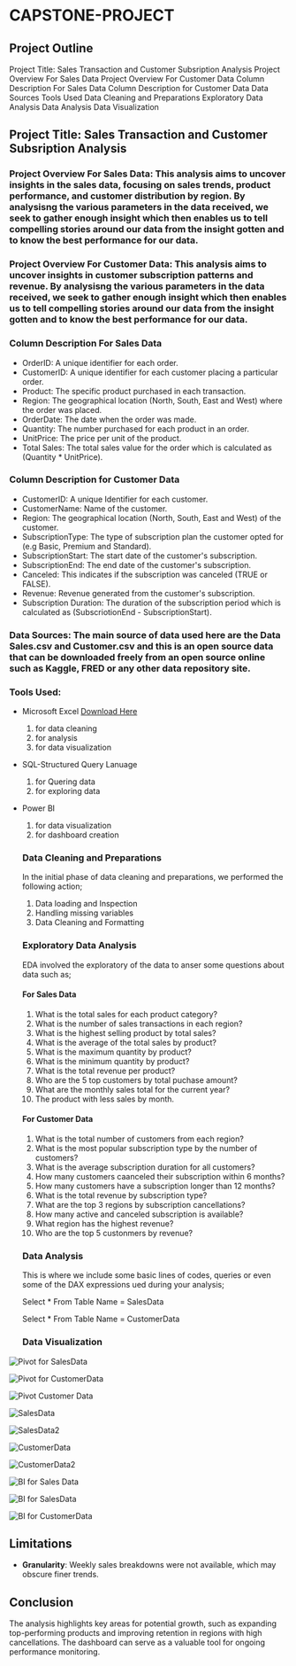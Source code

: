 # CAPSTONE-PROJECT

## Project Outline
Project Title: Sales Transaction and Customer Subsription Analysis
Project Overview For Sales Data
Project Overview For Customer Data
Column Description For Sales Data
Column Description for Customer Data
Data Sources
Tools Used
Data Cleaning and Preparations
Exploratory Data Analysis
Data Analysis
Data Visualization


## Project Title: Sales Transaction and Customer Subsription Analysis

### Project Overview For Sales Data: This analysis aims to uncover insights in the sales data, focusing on sales trends, product performance, and customer distribution by region. By analysisng the various parameters in the data received, we seek to gather enough insight which then enables us to tell compelling stories around our data from the insight gotten and to know the best performance for our data.

### Project Overview For Customer Data: This analysis aims to uncover insights in customer subscription patterns and revenue. By analysisng the various parameters in the data received, we seek to gather enough insight which then enables us to tell compelling stories around our data from the insight gotten and to know the best performance for our data.

### Column Description For Sales Data
-  OrderID: A unique identifier for each order.
-  CustomerID: A unique identifier for each customer placing a particular order.
-  Product: The specific product purchased in each transaction.
-  Region: The geographical location (North, South, East and West) where the order was placed.
-  OrderDate: The date when the order was made.
-  Quantity: The number purchased for each product in an order.
-  UnitPrice: The price per unit of the product.
-  Total Sales: The total sales value for the order which is calculated as (Quantity * UnitPrice).

  ### Column Description for Customer Data
  - CustomerID: A unique Identifier for each customer.
  - CustomerName: Name of the customer.
  - Region: The geographical location (North, South, East and West) of the customer.
  - SubscriptionType: The type of subscription plan the customer opted for (e.g Basic, Premium and Standard).
  - SubscriptionStart: The start date of the customer's subscription.
  - SubscriptionEnd: The end date of the customer's subscription.
  - Canceled: This indicates if the subscription was canceled (TRUE or FALSE).
  - Revenue: Revenue generated from the customer's subscription.
  - Subscription Duration: The duration of the subscription period which is calculated as (SubscriotionEnd - SubscriptionStart).
    
### Data Sources: The main source of data used here are the Data Sales.csv and Customer.csv and this is an open source data that can be downloaded freely from an open source online such as Kaggle, FRED or any other data repository site.

### Tools Used:
- Microsoft Excel [Download Here](https://www.microsoft.com)
  1. for data cleaning
  2. for analysis
  3. for data visualization
     
- SQL-Structured Query Lanuage
  1. for Quering data
  2. for exploring data
       
- Power BI
  1. for data visualization
  2. for dashboard creation

  ### Data Cleaning and Preparations
  In the initial phase of data cleaning and preparations, we performed the following action;
  1. Data loading and Inspection
  2. Handling missing variables
  3. Data Cleaning and Formatting

  ### Exploratory Data Analysis
  EDA involved the exploratory of the data to anser some questions about data such as;
  
  #### For Sales Data
  1. What is the total sales for each product category?
  2. What is the number of sales transactions in each region?
  3. What is the highest selling product by total sales?
  4. What is the average of the total sales by product?
  5. What is the maximum quantity by product?
  6. What is the minimum quantity by product?
  7. What is the total revenue per product?
  8. Who are the 5 top customers by total puchase amount?
  9. What are the monthly sales total for the current year?
  10. The product with less sales by month.

  #### For Customer Data
  1. What is the total number of customers from each region?
  2. What is the most popular subscription type by the number of customers?
  3. What is the average subscription duration for all customers?
  4. How many customers caanceled their subscription within 6 months?
  5. How many customers have a subscription longer than 12 months?
  6. What is the total revenue by subscription type?
  7. What are the top 3 regions by subscription cancellations?
  8. How many active and canceled subscription is available?
  9. What region has the highest revenue?
  10. Who are the top 5 custonmers by revenue?
      
  ### Data Analysis
  This is where we include some basic lines of codes, queries or even some of the DAX expressions ued during your analysis;
  
  Select * From Table Name = SalesData

  Select * From Table Name = CustomerData

  ### Data Visualization

![Pivot for SalesData](https://github.com/user-attachments/assets/75bb9b32-073c-4347-8ac1-6f557c6f406d)

![Pivot for CustomerData](https://github.com/user-attachments/assets/88e6debe-622b-41f2-8cd3-74521add5ac8)

![Pivot Customer Data](https://github.com/user-attachments/assets/38121f7a-c18f-4525-ab6e-31bca05a37d3)


![SalesData](https://github.com/user-attachments/assets/96617d33-0bf6-48de-8462-80a4eb3ccde6)

![SalesData2](https://github.com/user-attachments/assets/140558c7-70fc-461d-94b2-fdddfabeb4a6)

![CustomerData](https://github.com/user-attachments/assets/1c8b341b-dcbe-40f8-832c-ed9183506ac4)


![CustomerData2](https://github.com/user-attachments/assets/84b6b84d-f40b-45d1-9533-f51636e1e537)

![BI for Sales Data](https://github.com/user-attachments/assets/50ef9661-4481-451a-b6b1-a3cf016b6563)

![BI for SalesData](https://github.com/user-attachments/assets/f6a71e4c-a727-4847-a101-9b2ab172f052)

![BI for CustomerData](https://github.com/user-attachments/assets/3895e228-1ac8-44f8-9f66-add2a1cea431)


## Limitations

- **Granularity**: Weekly sales breakdowns were not available, which may obscure finer trends.



## Conclusion
The analysis highlights key areas for potential growth, such as expanding top-performing products and improving retention in regions with high cancellations. The dashboard can serve as a valuable tool for ongoing performance monitoring.



